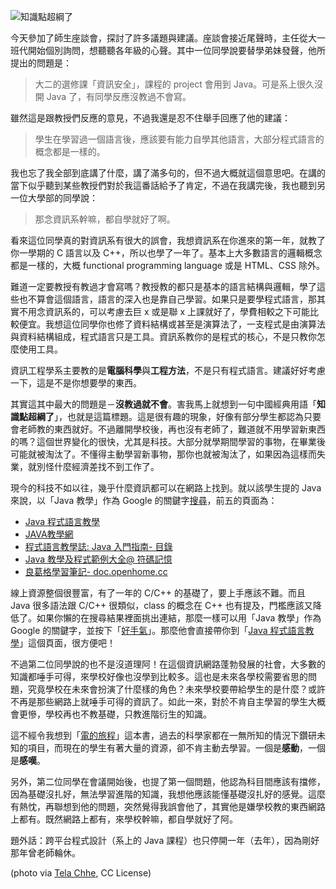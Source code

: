 <!--
[date]: 2012-11-07
[title]: 知識點超綱了
[name]: teacher-does-not-teach
[tag]: attitude | 態度, learning | 學習
-->

![知識點超綱了][feature photo]

今天參加了師生座談會，探討了許多議題與建議。座談會接近尾聲時，主任從大一班代開始個別詢問，想聽聽各年級的心聲。其中一位同學說要替學弟妹發聲，他所提出的問題是：

> 大二的選修課「資訊安全」，課程的 project 會用到 Java。可是系上很久沒開 Java 了，有同學反應沒教過不會寫。

雖然這是跟教授們反應的意見，不過我還是忍不住舉手回應了他的建議：

> 學生在學習過一個語言後，應該要有能力自學其他語言，大部分程式語言的概念都是一樣的。

我也忘了我全部到底講了什麼，講了滿多句的，但不過大概就這個意思吧。在講的當下似乎聽到某些教授們對於我這番話給予了肯定，不過在我講完後，我也聽到另一位大學部的同學說：

> 那念資訊系幹嘛，都自學就好了啊。

看來這位同學真的對資訊系有很大的誤會，我想資訊系在你進來的第一年，就教了你一學期的 C 語言以及 C++，所以也學了一年了。基本上大多數語言的邏輯概念都是一樣的，大概 functional programming language 或是 HTML、CSS 除外。

難道一定要教授有教過才會寫嗎？教授教的都只是基本的語言結構與邏輯，學了這些也不算會這個語言，語言的深入也是靠自己學習。如果只是要學程式語言，那其實不用念資訊系的，可以考慮去巨 x 或是聯 x 上課就好了，學費相較之下可能比較便宜。我想這位同學你也修了資料結構或甚至是演算法了，一支程式是由演算法與資料結構組成，程式語言只是工具。資訊系教你的是程式的核心，不是只教你怎麼使用工具。

資訊工程學系主要教的是**電腦科學**與**工程方法**，不是只有程式語言。建議好好考慮一下，這是不是你想要學的東西。

其實這其中最大的問題是－**沒教過就不會**。害我馬上就想到一句中國經典用語「**知識點超綱了**」，也就是這篇標題。這是很有趣的現象，好像有部分學生都認為只要會老師教的東西就好。不過離開學校後，再也沒有老師了，難道就不用學習新東西的嗎？這個世界變化的很快，尤其是科技。大部分就學期間學習的事物，在畢業後可能就被淘汰了。不懂得主動學習新事物，那你也就被淘汰了，如果因為這樣而失業，就別怪什麼經濟差找不到工作了。

現今的科技不如以往，幾乎什麼資訊都可以在網路上找到。就以該學生提的 Java 來說，以「Java 教學」作為 Google 的關鍵字[搜尋][2]，前五的頁面為：

- [Java 程式語言教學][3]
- [JAVA教學網][4]
- [程式語言教學誌: Java 入門指南- 目錄][5]
- [Java 教學及程式範例大全@ 符碼記憶][6]
- [良葛格學習筆記- doc.openhome.cc][7]

線上資源整個很豐富，有了一年的 C/C++ 的基礎了，要上手應該不難。而且 Java 很多語法跟 C/C++ 很類似，class 的概念在 C++ 也有提及，門檻應該又降低了。如果你懶的在搜尋結果裡面挑出連結，那麼一樣可以用「Java 教學」作為 Google 的關鍵字，並按下「[好手氣][8]」。那麼他會直接帶你到「[Java 程式語言教學][3]」這個頁面，很方便吧！

不過第二位同學說的也不是沒道理阿！在這個資訊網路蓬勃發展的社會，大多數的知識都唾手可得，來學校好像也沒學到比較多。這也是未來各學校需要省思的問題，究竟學校在未來會扮演了什麼樣的角色？未來學校要帶給學生的是什麼？或許不再是那些網路上就唾手可得的資訊了。如此一來，對於不肯自主學習的學生大概會更慘，學校再也不教基礎，只教進階衍生的知識。

這不經令我想到「[電的旅程][9]」這本書，過去的科學家都在一無所知的情況下鑽研未知的項目，而現在的學生有著大量的資源，卻不肯主動去學習。一個是**感動**，一個是**感嘆**。

另外，第二位同學在會議開始後，也提了第一個問題，他認為科目間應該有擋修，因為基礎沒扎好，無法學習進階的知識，我想他應該能懂基礎沒扎好的感覺。這麼有熱忱，再聯想到他的問題，突然覺得我誤會他了，其實他是嫌學校教的東西網路上都有。既然網路上都有，來學校幹嘛，都自學就好了阿。

題外話：跨平台程式設計（系上的 Java 課程）也只停開一年（去年），因為剛好那年曾老師輪休。

(photo via [Tela Chhe][10], CC License)

[1]: https://github.com/elitheeli/stupid-machines
[2]: http://lmgtfy.com/?q=JAVA+%E6%95%99%E5%AD%B8
[3]: http://programming.im.ncnu.edu.tw/J_index.html
[4]: http://mis.hwai.edu.tw/~kevin/MISProject/JAVAProject/index.htm
[5]: http://pydoing.blogspot.tw/2011/05/java-guide.html
[6]: http://werdna1222coldcodes.blogspot.tw/2011/12/java.html
[7]: http://caterpillar.onlyfun.net/Gossip/
[8]: http://lmgtfy.com/?q=JAVA+%E6%95%99%E5%AD%B8&l=1
[9]: http://blog.kuoe0.tw/posts/2012/10/28/book-review-journey-of-electricity
[10]: http://www.flickr.com/photos/21042103@N03/3342173731/

[feature photo]: http://i.minus.com/jEN6SuS1aTMHm.jpg
